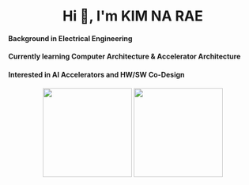 <h1 align="center">Hi 👋, I'm KIM NA RAE</h1>

#### Background in Electrical Engineering
#### Currently learning Computer Architecture & Accelerator Architecture
#### Interested in AI Accelerators and HW/SW Co-Design
<!---
wing0529/wing0529 is a ✨ special ✨ repository because its `README.md` (this file) appears on your GitHub profile.
You can click the Preview link to take a look at your changes.
--->
<div align="center">
  <img src="https://github-readme-stats.vercel.app/api/top-langs/?username=wing0529&layout=compact&theme=dracula" height="180" />
  <img src="https://github-readme-stats.vercel.app/api?username=wing0529&show_icons=true&theme=radical" height="180" />
</div>


